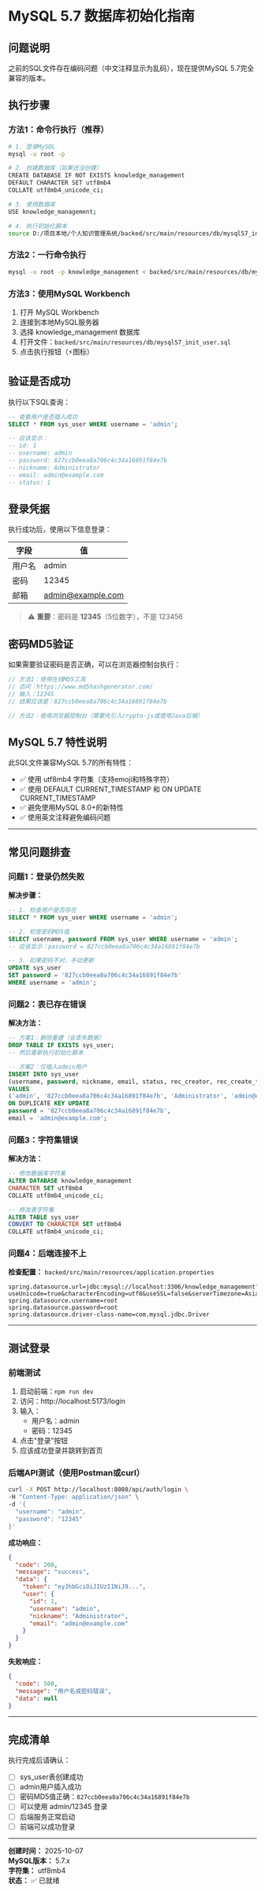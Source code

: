 # MySQL 5.7 数据库初始化指南

## 问题说明

之前的SQL文件存在编码问题（中文注释显示为乱码），现在提供MySQL 5.7完全兼容的版本。

## 执行步骤

### 方法1：命令行执行（推荐）

```bash
# 1. 登录MySQL
mysql -u root -p

# 2. 创建数据库（如果还没创建）
CREATE DATABASE IF NOT EXISTS knowledge_management 
DEFAULT CHARACTER SET utf8mb4 
COLLATE utf8mb4_unicode_ci;

# 3. 使用数据库
USE knowledge_management;

# 4. 执行初始化脚本
source D:/项目本地/个人知识管理系统/backed/src/main/resources/db/mysql57_init_user.sql
```

### 方法2：一行命令执行

```bash
mysql -u root -p knowledge_management < backed/src/main/resources/db/mysql57_init_user.sql
```

### 方法3：使用MySQL Workbench

1. 打开 MySQL Workbench
2. 连接到本地MySQL服务器
3. 选择 knowledge_management 数据库
4. 打开文件：`backed/src/main/resources/db/mysql57_init_user.sql`
5. 点击执行按钮（⚡图标）

## 验证是否成功

执行以下SQL查询：

```sql
-- 查看用户是否插入成功
SELECT * FROM sys_user WHERE username = 'admin';

-- 应该显示：
-- id: 1
-- username: admin
-- password: 827ccb0eea8a706c4c34a16891f84e7b
-- nickname: Administrator
-- email: admin@example.com
-- status: 1
```

## 登录凭据

执行成功后，使用以下信息登录：

| 字段 | 值 |
|------|-----|
| 用户名 | admin |
| 密码 | 12345 |
| 邮箱 | admin@example.com |

> ⚠️ **重要**：密码是 **12345**（5位数字），不是 123456

## 密码MD5验证

如果需要验证密码是否正确，可以在浏览器控制台执行：

```javascript
// 方法1：使用在线MD5工具
// 访问：https://www.md5hashgenerator.com/
// 输入：12345
// 结果应该是：827ccb0eea8a706c4c34a16891f84e7b

// 方法2：使用浏览器控制台（需要先引入crypto-js或使用Java后端）
```

## MySQL 5.7 特性说明

此SQL文件兼容MySQL 5.7的所有特性：

* ✅ 使用 utf8mb4 字符集（支持emoji和特殊字符）
* ✅ 使用 DEFAULT CURRENT_TIMESTAMP 和 ON UPDATE CURRENT_TIMESTAMP
* ✅ 避免使用MySQL 8.0+的新特性
* ✅ 使用英文注释避免编码问题

---

## 常见问题排查

### 问题1：登录仍然失败

**解决步骤：**

```sql
-- 1. 检查用户是否存在
SELECT * FROM sys_user WHERE username = 'admin';

-- 2. 检查密码MD5值
SELECT username, password FROM sys_user WHERE username = 'admin';
-- 应该显示：password = 827ccb0eea8a706c4c34a16891f84e7b

-- 3. 如果密码不对，手动更新
UPDATE sys_user 
SET password = '827ccb0eea8a706c4c34a16891f84e7b' 
WHERE username = 'admin';
```

### 问题2：表已存在错误

**解决方法：**

```sql
-- 方案1：删除重建（会丢失数据）
DROP TABLE IF EXISTS sys_user;
-- 然后重新执行初始化脚本

-- 方案2：仅插入admin用户
INSERT INTO sys_user 
(username, password, nickname, email, status, rec_creator, rec_create_time) 
VALUES 
('admin', '827ccb0eea8a706c4c34a16891f84e7b', 'Administrator', 'admin@example.com', 1, 'system', NOW()) 
ON DUPLICATE KEY UPDATE 
password = '827ccb0eea8a706c4c34a16891f84e7b', 
email = 'admin@example.com';
```

### 问题3：字符集错误

**解决方法：**

```sql
-- 修改数据库字符集
ALTER DATABASE knowledge_management 
CHARACTER SET utf8mb4 
COLLATE utf8mb4_unicode_ci;

-- 修改表字符集
ALTER TABLE sys_user 
CONVERT TO CHARACTER SET utf8mb4 
COLLATE utf8mb4_unicode_ci;
```

### 问题4：后端连接不上

**检查配置：** `backed/src/main/resources/application.properties`

```properties
spring.datasource.url=jdbc:mysql://localhost:3306/knowledge_management?useUnicode=true&characterEncoding=utf8&useSSL=false&serverTimezone=Asia/Shanghai
spring.datasource.username=root
spring.datasource.password=root
spring.datasource.driver-class-name=com.mysql.jdbc.Driver
```

---

## 测试登录

### 前端测试

1. 启动前端：`npm run dev`
2. 访问：http://localhost:5173/login
3. 输入：
   - 用户名：admin
   - 密码：12345
4. 点击"登录"按钮
5. 应该成功登录并跳转到首页

### 后端API测试（使用Postman或curl）

```bash
curl -X POST http://localhost:8080/api/auth/login \
-H "Content-Type: application/json" \
-d '{
  "username": "admin",
  "password": "12345"
}'
```

**成功响应：**

```json
{
  "code": 200,
  "message": "success",
  "data": {
    "token": "eyJhbGciOiJIUzI1NiJ9...",
    "user": {
      "id": 1,
      "username": "admin",
      "nickname": "Administrator",
      "email": "admin@example.com"
    }
  }
}
```

**失败响应：**

```json
{
  "code": 500,
  "message": "用户名或密码错误",
  "data": null
}
```

---

## 完成清单

执行完成后请确认：

- [ ] sys_user表创建成功
- [ ] admin用户插入成功
- [ ] 密码MD5值正确：`827ccb0eea8a706c4c34a16891f84e7b`
- [ ] 可以使用 admin/12345 登录
- [ ] 后端服务正常启动
- [ ] 前端可以成功登录

---

**创建时间：** 2025-10-07  
**MySQL版本：** 5.7.x  
**字符集：** utf8mb4  
**状态：** ✅ 已就绪

